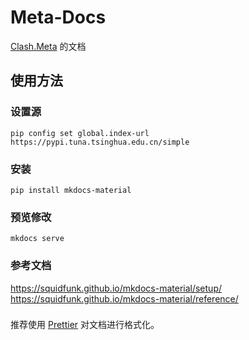 # Meta-Docs
[Clash.Meta](https://github.com/MetaCubeX/Clash.Meta/tree/Alpha) 的文档
## 使用方法

### 设置源

```shell
pip config set global.index-url https://pypi.tuna.tsinghua.edu.cn/simple
```

### 安装

```shell
pip install mkdocs-material
```

### 预览修改

```shell
mkdocs serve
```

### 参考文档

https://squidfunk.github.io/mkdocs-material/setup/  
https://squidfunk.github.io/mkdocs-material/reference/

###

推荐使用 [Prettier](https://marketplace.visualstudio.com/items?itemName=esbenp.prettier-vscode) 对文档进行格式化。
